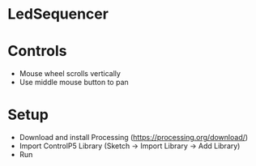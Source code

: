 # LedSequencer

# Controls
* Mouse wheel scrolls vertically
* Use middle mouse button to pan

# Setup
* Download and install Processing (https://processing.org/download/)
* Import ControlP5 Library (Sketch -> Import Library -> Add Library)
* Run
